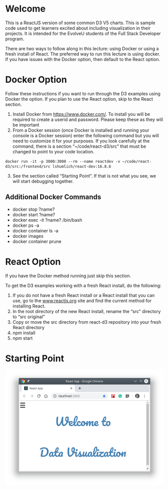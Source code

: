 
# Welcome

This is a ReactJS version of some common D3 V5 charts. This is sample code used to get learners excited about including visualization in their projects. It is intended for the EvolveU students of the Full Stack Developer program.

There are two ways to follow along in this lecture: using Docker or using a fresh install of React. The preferred way to run this lecture is using docker. If you have issues with the Docker option, then default to the React option. 

# Docker Option

Follow these instructions if you want to run through the D3 examples using Docker the option. If you plan to use the React option, skip to the React section. 

1. Install Docker from https://www.docker.com/. To install you will be required to create a userid and password. Please keep these as they will be important
1. From a Docker session (once Docker is installed and running your console is a Docker session) enter the following command but you will need to customize it for your purposes. If you look carefully at the command, there is a section “~/code/react-d3/src” that must be changed to point to your code location.

```docker
docker run -it -p 3000:3000 --rm --name reactdev -v ~/code/react-d3/src:/frontend/src lshumlich/react-dev:16.8.6
```

3. See the section called “Starting Point”. If that is not what you see, we will start debugging together.

## Additional Docker Commands
- docker stop ?name?
- docker start ?name?
- docker exec -it ?name? /bin/bash
- docker ps -a
- docker container ls -a
- docker images
- docker container prune


# React Option

If you have the Docker method running just skip this section.

To get the D3 examples working with a fresh React install, do the following:

1. If you do not have a fresh React install or a React install that you can use, go to the www.reactjs.org site and find the current method for installing React.
1. In the root directory of the new React install, rename the “src” directory to “src original”
1. Copy or move the src directory from react-d3 repository into your fresh React directory
1. npm install
1. npm start


# Starting Point

![What you should see](https://raw.githubusercontent.com/lshumlich/react-d3/master/images/welcome.png)
